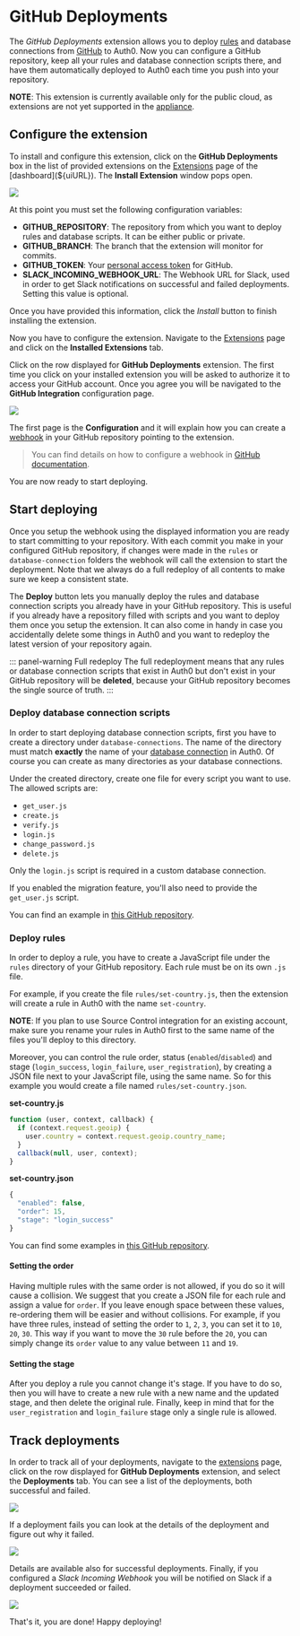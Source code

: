 # GitHub Deployments

The _GitHub Deployments_ extension allows you to deploy [rules](/rules) and database connections from [GitHub](https://github.com) to Auth0. Now you can configure a GitHub repository, keep all your rules and database connection scripts there, and have them automatically deployed to Auth0 each time you push into your repository.

__NOTE__: This extension is currently available only for the public cloud, as extensions are not yet supported in the [appliance](/appliance).


## Configure the extension

To install and configure this extension, click on the __GitHub Deployments__ box in the list of provided extensions on the [Extensions](${uiURL}/#/extensions) page of the [dashboard](${uiURL}). The __Install Extension__ window pops open.

![](/media/articles/extensions/github-deploy/install-extension.png)

At this point you must set the following configuration variables:

- **GITHUB_REPOSITORY**: The repository from which you want to deploy rules and database scripts. It can be either public or private. 
- **GITHUB_BRANCH**: The branch that the extension will monitor for commits.
- **GITHUB_TOKEN**: Your [personal access token](https://help.github.com/articles/creating-an-access-token-for-command-line-use/#creating-a-token) for GitHub.
- **SLACK_INCOMING_WEBHOOK_URL**: The Webhook URL for Slack, used in order to get Slack notifications on successful and failed deployments. Setting this value is optional.

Once you have provided this information, click the *Install* button to finish installing the extension.

Now you have to configure the extension. Navigate to the [Extensions](${uiURL}/#/extensions) page and click on the __Installed Extensions__ tab. 

Click on the row displayed for __GitHub Deployments__ extension. The first time you click on your installed extension you will be asked to authorize it to access your GitHub account. Once you agree you will be navigated to the __GitHub Integration__ configuration page.

![](/media/articles/extensions/github-deploy/configure-extension.png)

The first page is the __Configuration__ and it will explain how you can create a [webhook](https://help.github.com/articles/about-webhooks/) in your GitHub repository pointing to the extension. 

> You can find details on how to configure a webhook in [GitHub documentation](https://developer.github.com/webhooks/creating/).

You are now ready to start deploying.


## Start deploying

Once you setup the webhook using the displayed information you are ready to start committing to your repository. With each commit you make in your configured GitHub repository, if changes were made in the `rules` or `database-connection` folders the webhook will call the extension to start the deployment. Note that we always do a full redeploy of all contents to make sure we keep a consistent state.

The __Deploy__ button lets you manually deploy the rules and database connection scripts you already have in your GitHub repository. This is useful if you already have a repository filled with scripts and you want to deploy them once you setup the extension. It can also come in handy in case you accidentally delete some things in Auth0 and you want to redeploy the latest version of your repository again.

::: panel-warning Full redeploy
The full redeployment means that any rules or database connection scripts that exist in Auth0 but don't exist in your GitHub repository will be __deleted__, because your GitHub repository becomes the single source of truth.
:::


### Deploy database connection scripts

In order to start deploying database connection scripts, first you have to create a directory under `database-connections`. The name of the directory must match __exactly__ the name of your [database connection](${uiURL}/#/connections/database) in Auth0. Of course you can create as many directories as your database connections.

Under the created directory, create one file for every script you want to use. The allowed scripts are:

- `get_user.js`
- `create.js`
- `verify.js`
- `login.js`
- `change_password.js`
- `delete.js`

Only the `login.js` script is required in a custom database connection. 

If you enabled the migration feature, you'll also need to provide the `get_user.js` script.

You can find an example in [this GitHub repository](https://github.com/auth0-samples/github-source-control-integration/tree/master/database-connections/my-custom-db).


### Deploy rules

In order to deploy a rule, you have to create a JavaScript file under the `rules` directory of your GitHub repository. Each rule must be on its own `.js` file. 

For example, if you create the file `rules/set-country.js`, then the extension will create a rule in Auth0 with the name `set-country`. 

__NOTE__: If you plan to use Source Control integration for an existing account, make sure you rename your rules in Auth0 first to the same name of the files you'll deploy to this directory.

Moreover, you can control the rule order, status (`enabled`/`disabled`) and stage (`login_success`, `login_failure`, `user_registration`), by creating a JSON file next to your JavaScript file, using the same name. So for this example you would create a file named `rules/set-country.json`.

__set-country.js__
```javascript
function (user, context, callback) {
  if (context.request.geoip) {
    user.country = context.request.geoip.country_name;
  }
  callback(null, user, context);
}
```

__set-country.json__
```javascript
{
  "enabled": false,
  "order": 15,
  "stage": "login_success"
}
```

You can find some examples in [this GitHub repository](https://github.com/auth0-samples/github-source-control-integration/tree/master/rules).

#### Setting the order

Having multiple rules with the same order is not allowed, if you do so it will cause a collision. We suggest that you create a JSON file for each rule and assign a value for `order`. If you leave enough space between these values, re-ordering them will be easier and without collisions. For example, if you have three rules, instead of setting the order to `1`, `2`, `3`, you can set it to `10`, `20`, `30`. This way if you want to move the `30` rule before the `20`, you can simply change its `order` value to any value between `11` and `19`.

#### Setting the stage

After you deploy a rule you cannot change it's stage. If you have to do so, then you will have to create a new rule with a new name and the updated stage, and then delete the original rule. Finally, keep in mind that for the `user_registration` and `login_failure` stage only a single rule is allowed.


## Track deployments

In order to track all of your deployments, navigate to the [extensions](${uiURL}/#/extensions) page, click on the row displayed for __GitHub Deployments__ extension, and select the __Deployments__ tab. You can see a list of the deployments, both successful and failed.

![](/media/articles/extensions/github-deploy/deployments-overview.png)

If a deployment fails you can look at the details of the deployment and figure out why it failed. 

![](/media/articles/extensions/github-deploy/deployment-log.png)

Details are available also for successful deployments. Finally, if you configured a _Slack Incoming Webhook_ you will be notified on Slack if a deployment succeeded or failed.

![](/media/articles/extensions/github-deploy/slack-messages.png)

That's it, you are done! Happy deploying!

